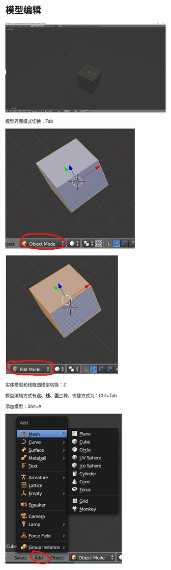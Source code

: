 # 模型编辑

![&#x6A21;&#x578B;&#x7F16;&#x8F91;&#x754C;&#x9762;](../.gitbook/assets/pi-zhu-20190504-165402.png)

模型界面模式切换：Tab   

![&#x5BF9;&#x8C61;&#x6A21;&#x5F0F;](../.gitbook/assets/pi-zhu-20190504-200437.png)

![&#x7F16;&#x8F91;&#x6A21;&#x5F0F;](../.gitbook/assets/pi-zhu-20190504-200457.png)

实体模型和线框图模型切换：Z

模型编辑方式有**点、线、面**三种，快捷方式为：Ctrl+Tab

添加模型：Shit+A

![](../.gitbook/assets/pi-zhu-20190504-201053.png)

